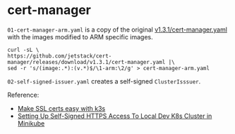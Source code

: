 # cert-manager

`01-cert-manager-arm.yaml` is a copy of the original [v1.3.1/cert-manager.yaml](https://github.com/jetstack/cert-manager/releases/download/v1.3.1/cert-manager.yaml) with the images modified to ARM specific images.

```
curl -sL \
https://github.com/jetstack/cert-manager/releases/download/v1.3.1/cert-manager.yaml |\
sed -r 's/(image:.*):(v.*)$/\1-arm:\2/g' > cert-manager-arm.yaml
```

`02-self-signed-issuer.yaml` creates a self-signed `ClusterIsssuer`.

Reference:

* [Make SSL certs easy with k3s](https://opensource.com/article/20/3/ssl-letsencrypt-k3s)
* [Setting Up Self-Signed HTTPS Access To Local Dev K8s Cluster in Minikube](https://itnext.io/setting-up-self-signed-https-access-to-local-dev-k8s-cluster-in-minikube-539bc62ad62f?gi=5a934e917bda
)
